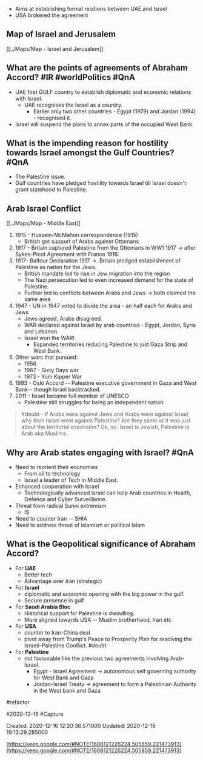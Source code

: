 - Aims at establishing formal relations between UAE and Israel
- USA brokered the agreement

## Map of Israel and Jerusalem
[[../Maps/Map - Israel and Jerusalem]]

## What are the points of agreements of Abraham Accord? #IR #worldPolitics #QnA

- UAE first GULF country to establish diplomatic and economic relations with Israel.
	- UAE recognises the Israel as a country.
		- Earlier only two other countries - Egypt (1979) and Jordan (1994) - recognised it.
- Israel will suspend the plans to annex parts of the occupied West Bank.

## What is the impending reason for hostility towards Israel amongst the Gulf Countries? #QnA
- The Palestine issue.
- Gulf countries have pledged hostility towards Israel till Israel doesn't grant statehood to Palestine.

## Arab Israel Conflict
[[../Maps/Map - Middle East]]

1. 1915 - Hussein-McMahon correspondence (1915) 
	- British got support of Arabs against Ottomans
2. 1917 - Britain captured Palestine from the Ottomans in WW1 1917 -> after Sykes-Picot Agreement with France 1916.
3. 1917- Balfour Declaration 1917 ->. Britain pledged establishment of Palestine as nation for the Jews.
	- British mandate led to rise in Jew migration into the region
	- The Nazi persecution led to even increased demand for the state of Palestine.
	- Further led to conflicts between Arabs and Jews -> both claimed the same area.
4. 1947 - UN in 1947 voted to divide the area - an half each for Arabs and Jews 
	- Jews agreed, Arabs disagreed.
	- WAR declared against Israel by arab countries - Egypt, Jordan, Syria and Lebanon.
	- Israel won the WAR!
		- Expanded territories reducing Palestine to just Gaza Strip and West Bank.
4. Other wars that pursued:
	- 1956
	- 1967 - Sixty Days war
	- 1973 - Yom Kipper War
5. 1993 - Oslo Accord  -- Palestine executive government in Gaza and West Bank-- though Israel backtracked.
6. 2011 - Israel became full member of UNESCO
	- Palestine still struggles for being an independent nation.

> #doubt - If Arabs were against Jews and Arabs were against Israel, why then Israel went against Palestine? Are they same or it was just about the territorial expansion?
> Ok, so. Israel is Jewish, Palestine is Arab aka Muslims.

## Why are Arab states engaging with Israel? #QnA
- Need to reorient their economies
	- From oil to technology
	- Israel a leader of Tech in Middle East.
- Enhanced cooperation with Israel
	- Technologically advanced Israel can help Arab countries in Health, Defence and Cyber Surveillance.
- Threat from radical Sunni extremism
	- IS 
- Need to counter Iran -- SHIA
- Need to address threat of islamism or political Islam

## What is the Geopolitical significance of Abraham Accord?
- For **UAE**
	- Better tech
	- Advantage over Iran (strategic)
- For **Israel**
	- diplomatic and economic opening with the big power in the gulf.
	- Secure presence in gulf
- For **Saudi Arabia Bloc**
	- Historical support for Palestine is dwindling.
	- More aligned towards USA  -- Muslim brotherhood, Iran etc
- For **USA**
	- counter to Iran-China deal
	- pivot away from Trump's Peace to Prosperity Plan for resolving the Israeli-Palestine Conflict. #doubt
- For **Palestine**
	- not favourable like the previous two agreements involving Arab-Israel.
		- Egypt - Israel Agreement -> autonomous self governing authority for West Bank and Gaza
		- Jordan-Israel Treaty -> agreement to form a Palestinian Authority in the West bank and Gaza. 


#refactor








 #2020-12-16 #Capture

Created: 2020-12-16 12:20:36.571000      Updated: 2020-12-16 19:13:29.285000

[https://keep.google.com/#NOTE/1608121226224.505859.221473913](https://keep.google.com/#NOTE/1608121226224.505859.221473913)

